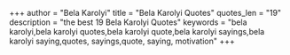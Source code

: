 +++
author = "Bela Karolyi"
title = "Bela Karolyi Quotes"
quotes_len = "19"
description = "the best 19 Bela Karolyi Quotes"
keywords = "bela karolyi,bela karolyi quotes,bela karolyi quote,bela karolyi sayings,bela karolyi saying,quotes, sayings,quote, saying, motivation"
+++

